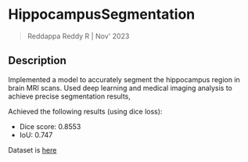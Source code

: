 # HippocampusSegmentation

> Reddappa Reddy R | Nov' 2023

## Description

Implemented a model to accurately segment the hippocampus region in brain MRI scans. Used deep learning and medical imaging analysis to achieve precise segmentation results, 

Achieved the following results (using dice loss):

* Dice score: 0.8553
* IoU: 0.747

Dataset is [here](https://drive.google.com/file/d/1RzPB1_bqzQhlWvU-YGvZzhx2omcDh38C/view)
